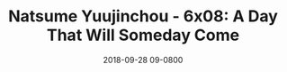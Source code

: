 ---
layout: entry.pug
title: "Natsume Yuujinchou - 6x08: A Day That Will Someday Come"
date: 2018-09-28 09-0800
publishDate: 2018-12-31T00:00:00 -0800
broadcastDate: 2017-05-30 09-0800
categories: watchthroughs anime natsume-yuujinchou
draft: true
---